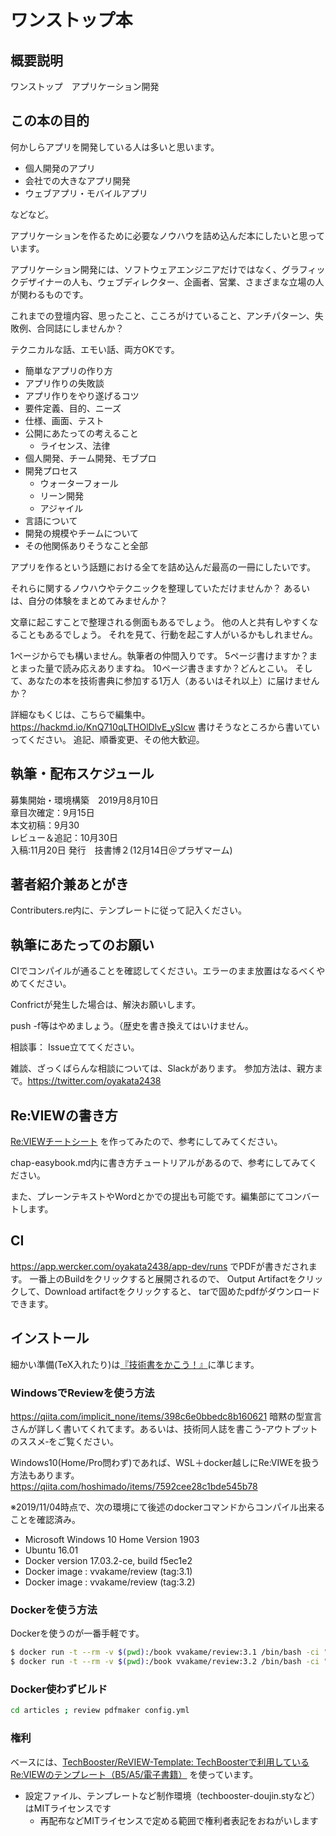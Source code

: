 # ワンストップ本

## 概要説明
ワンストップ　アプリケーション開発

## この本の目的

何かしらアプリを開発している人は多いと思います。

* 個人開発のアプリ
* 会社での大きなアプリ開発
* ウェブアプリ・モバイルアプリ

などなど。

アプリケーションを作るために必要なノウハウを詰め込んだ本にしたいと思っています。

アプリケーション開発には、ソフトウェアエンジニアだけではなく、グラフィックデザイナーの人も、ウェブディレクター、企画者、営業、さまざまな立場の人が関わるものです。

これまでの登壇内容、思ったこと、こころがけていること、アンチパターン、失敗例、合同誌にしませんか？

テクニカルな話、エモい話、両方OKです。
* 簡単なアプリの作り方
* アプリ作りの失敗談
* アプリ作りをやり遂げるコツ
* 要件定義、目的、ニーズ
* 仕様、画面、テスト
* 公開にあたっての考えること
  - ライセンス、法律
* 個人開発、チーム開発、モブプロ
* 開発プロセス
  - ウォーターフォール
  - リーン開発
  - アジャイル
* 言語について
* 開発の規模やチームについて
* その他関係ありそうなこと全部

アプリを作るという話題における全てを詰め込んだ最高の一冊にしたいです。

それらに関するノウハウやテクニックを整理していただけませんか？
あるいは、自分の体験をまとめてみませんか？

文章に起こすことで整理される側面もあるでしょう。
他の人と共有しやすくなることもあるでしょう。
それを見て、行動を起こす人がいるかもしれません。

1ページからでも構いません。執筆者の仲間入りです。
5ページ書けますか？まとまった量で読み応えありますね。
10ページ書きますか？どんとこい。
そして、あなたの本を技術書典に参加する1万人（あるいはそれ以上）に届けませんか？

詳細なもくじは、こちらで編集中。
https://hackmd.io/KnQ710qLTHOlDlvE_ySIcw
書けそうなところから書いていってください。
追記、順番変更、その他大歓迎。

## 執筆・配布スケジュール
募集開始・環境構築　2019月8月10日  
章目次確定：9月15日  
本文初稿：9月30  
レビュー＆追記：10月30日  
入稿:11月20日
発行　技書博２(12月14日＠プラザマーム)

## 著者紹介兼あとがき
Contributers.re内に、テンプレートに従って記入ください。

## 執筆にあたってのお願い
CIでコンパイルが通ることを確認してください。エラーのまま放置はなるべくやめてください。

Confrictが発生した場合は、解決お願いします。

push -f等はやめましょう。（歴史を書き換えてはいけません。

相談事：
Issue立ててください。

雑談、ざっくばらんな相談については、Slackがあります。
参加方法は、親方まで。https://twitter.com/oyakata2438

## Re:VIEWの書き方

[Re:VIEWチートシート](https://gist.github.com/erukiti/c4e3189dda179a0f0b73299fb5787838) を作ってみたので、参考にしてみてください。

chap-easybook.md内に書き方チュートリアルがあるので、参考にしてみてください。

また、プレーンテキストやWordとかでの提出も可能です。編集部にてコンバートします。

## CI
https://app.wercker.com/oyakata2438/app-dev/runs
でPDFが書きだされます。
一番上のBuildをクリックすると展開されるので、
Output Artifactをクリックして、Download artifactをクリックすると、
tarで固めたpdfがダウンロードできます。

## インストール

細かい準備(TeX入れたり)は[『技術書をかこう！』](https://github.com/TechBooster/C89-FirstStepReVIEW-v2)に準じます。

### WindowsでReviewを使う方法

https://qiita.com/implicit_none/items/398c6e0bbedc8b160621
暗黙の型宣言さんが詳しく書いてくれてます。あるいは、技術同人誌を書こう‐アウトプットのススメ‐をご覧ください。

Windows10(Home/Pro問わず)であれば、WSL＋docker越しにRe:VIWEを扱う方法もあります。https://qiita.com/hoshimado/items/7592cee28c1bde545b78

※2019/11/04時点で、次の環境にて後述のdockerコマンドからコンパイル出来ることを確認済み。

<!-- (3.1指定は、2.x環境と共存のため) -->

* Microsoft Windows 10 Home Version 1903 
* Ubuntu 16.01
* Docker version 17.03.2-ce, build f5ec1e2
* Docker image : vvakame/review (tag:3.1)
* Docker image : vvakame/review (tag:3.2)


### Dockerを使う方法

Dockerを使うのが一番手軽です。

```sh
$ docker run -t --rm -v $(pwd):/book vvakame/review:3.1 /bin/bash -ci "cd /book && yarn && yarn build"
$ docker run -t --rm -v $(pwd):/book vvakame/review:3.2 /bin/bash -ci "cd /book && yarn && yarn build"

```

### Docker使わずビルド

```sh
cd articles ; review pdfmaker config.yml
```

### 権利

ベースには、[TechBooster/ReVIEW\-Template: TechBoosterで利用しているRe:VIEWのテンプレート（B5/A5/電子書籍）](https://github.com/TechBooster/ReVIEW-Template) を使っています。

  * 設定ファイル、テンプレートなど制作環境（techbooster-doujin.styなど）はMITライセンスです
    * 再配布などMITライセンスで定める範囲で権利者表記をおねがいします
